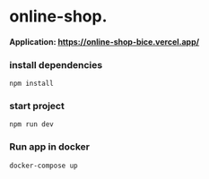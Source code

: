 # online-shop.

#### Application: https://online-shop-bice.vercel.app/

### install dependencies

`npm install`

### start project

`npm run dev`

### Run app in docker

`docker-compose up`
